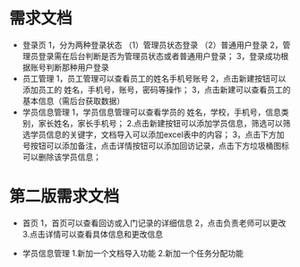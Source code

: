 ﻿# 需求文档

* 登录页
    1，分为两种登录状态
    （1）管理员状态登录
    （2）普通用户登录
    2，管理员登录需在后台判断是否为管理员状态或者普通用户登录；
    3，登录成功根据账号判断那种用户登录
* 员工管理
    1，员工管理可以查看员工的姓名手机号账号
    2，点击新建按钮可以添加员工的 姓名，手机号，账号，密码等操作；
    3，点击新建可以查看员工的基本信息（需后台获取数据）
* 学员信息管理
    1，学员信息管理可以查看学员的 姓名，学校，手机号，信息类别，家长姓名，家长手机号；
    2.点击新建按钮可以添加学员信息，筛选可以筛选学员信息的关键字，文档导入可以添加excel表中的内容；
    3，点击下方加号按钮可以添加备注，点击详情按钮可以添加回访记录，点击下方垃圾桶图标可以删除该学员信息；

# 第二版需求文档

* 首页
    1，首页可以查看回访或入门记录的详细信息
    2，点击负责老师可以更改
    3.点击详情可以查看具体信息和更改信息

* 学员信息管理
    1.新加一个文档导入功能
    2.新加一个任务分配功能
